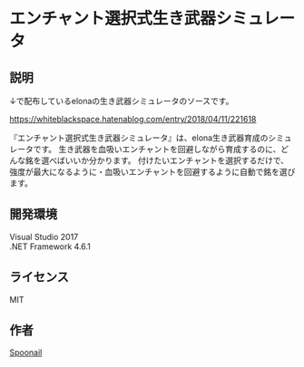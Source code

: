エンチャント選択式生き武器シミュレータ
====

## 説明
↓で配布しているelonaの生き武器シミュレータのソースです。

https://whiteblackspace.hatenablog.com/entry/2018/04/11/221618

  『エンチャント選択式生き武器シミュレータ』は、elona生き武器育成のシミュレータです。
  生き武器を血吸いエンチャントを回避しながら育成するのに、どんな銘を選べばいいか分かります。
  付けたいエンチャントを選択するだけで、強度が最大になるように・血吸いエンチャントを回避するように自動で銘を選びます。

## 開発環境
Visual Studio 2017  
.NET Framework 4.6.1

## ライセンス
MIT

## 作者
[Spoonail](https://twitter.com/Spoonail_iroiro)
